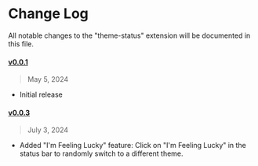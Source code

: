 # Change Log

All notable changes to the "theme-status" extension will be documented in this file.

#### [v0.0.1](https://github.com/bayramarslan/vscode-theme-display/tree/0.0.1)

> May 5, 2024

- Initial release


#### [v0.0.3](https://github.com/bayramarslan/vscode-theme-display/compare/0.0.1...0.0.3)

> July 3, 2024

- Added "I'm Feeling Lucky" feature: Click on "I'm Feeling Lucky" in the status bar to randomly switch to a different theme.
